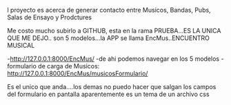 l proyecto es acerca de generar contacto entre Musicos, Bandas, Pubs, Salas de Ensayo y Prodctures

Me costo mucho subirlo a GITHUB, esta en la rama PRUEBA...ES LA UNICA QUE ME DEJO..
son 5 modelos...la APP  se llama EncMus..ENCUENTRO MUSICAL

-http://127.0.0.1:8000/EncMus/
-de ahi podemos navegar en los 5 modelos
-formulario de carga de Musicos: http://127.0.0.1:8000/EncMus/musicosFormulario/

Es el unico que anda....los demas no 
puedo hacer que salgan los campos del formulario en pantalla aparentemente es un tema de un archivo css

